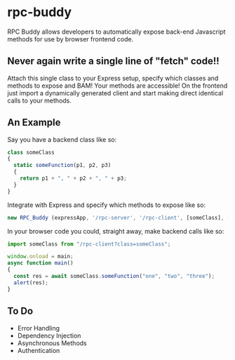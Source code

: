 # rpc-buddy
RPC Buddy allows developers to automatically expose back-end Javascript methods for use by browser frontend code.

## Never again write a single line of "fetch" code!!
Attach this single class to your Express setup, specify which classes and methods to expose and BAM!
Your methods are accessible! 
On the frontend just import a dynamically generated client and start making direct identical calls to your methods.

## An Example
Say you have a backend class like so:
```javascript
class someClass
{
  static someFunction(p1, p2, p3)
  {
    return p1 + ", " + p2 + ", " + p3;
  }
}
```

Integrate with Express and specify which methods to expose like so:
```javascript
new RPC_Buddy (expressApp, '/rpc-server', '/rpc-client', [someClass], ["someClass.someFunction"]);
```

In your browser code you could, straight away, make backend calls like so:
```javascript
import someClass from "/rpc-client?class=someClass";

window.onload = main;
async function main()
{
  const res = await someClass.someFunction("one", "two", "three");
  alert(res);
}
```

## To Do
- Error Handling
- Dependency Injection
- Asynchronous Methods
- Authentication
